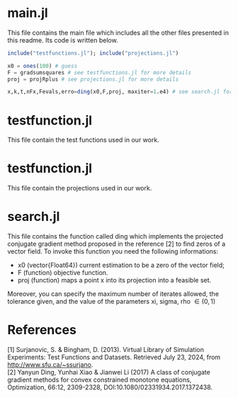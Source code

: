 # main.jl
This file contains the main file which includes all the other files presented in this readme. Its code is written below.

```julia
include("testfunctions.jl"); include("projections.jl")

x0 = ones(100) # guess
F = gradsumsquares # see testfunctions.jl for more details
proj = projRplus # see projections.jl for more details

x,k,t,nFx,Fevals,erro=ding(x0,F,proj, maxiter=1.e4) # see search.jl for more details
```
# testfunction.jl
This file contain the test functions used in our work.

# testfunction.jl
This file contain the projections used in our work.

# search.jl
This file contains the function called ding which implements the projected conjugate gradient method proposed in the reference [2] to find zeros of a vector field. To invoke this function you need the following informations:

- x0 (vector{Float64}) current estimation to be a zero of the vector field;
- F (function) objective function.
- proj (function) maps a point x into its projection into a feasible set.

Moreover, you can specify the maximum number of iterates allowed, the tolerance given, and the value of the parameters xi, sigma, rho $\in (0,1)$
# References 
[1] Surjanovic, S. & Bingham, D. (2013). Virtual Library of Simulation Experiments: Test Functions and Datasets. Retrieved July 23, 2024, from http://www.sfu.ca/~ssurjano.  
[2] Yanyun Ding, Yunhai Xiao & Jianwei Li (2017) A class of conjugate gradient methods for convex constrained monotone equations, Optimization, 66:12, 2309-2328, DOI:10.1080/02331934.2017.1372438.


